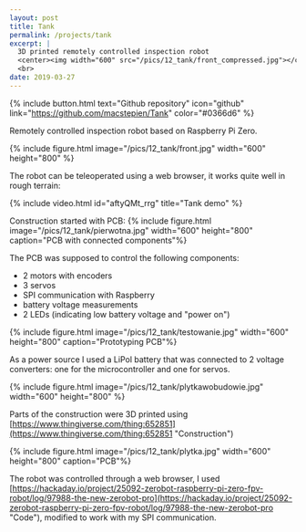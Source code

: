 ```yaml
---
layout: post
title: Tank
permalink: /projects/tank
excerpt: |
  3D printed remotely controlled inspection robot
  <center><img width="600" src="/pics/12_tank/front_compressed.jpg"></center>
  <br>
date: 2019-03-27
---
```

{% include button.html text="Github repository" icon="github" link="https://github.com/macstepien/Tank" color="#0366d6" %}

Remotely controlled inspection robot based on Raspberry Pi Zero.

{% include figure.html image="/pics/12_tank/front.jpg" width="600" height="800" %}

The robot can be teleoperated using a web browser, it works quite well in rough terrain:

{% include video.html id="aftyQMt_rrg" title="Tank demo" %}

Construction started with PCB:
{% include figure.html image="/pics/12_tank/pierwotna.jpg" width="600" height="800" caption="PCB with connected components"%}

The PCB was supposed to control the following components:
- 2 motors with encoders
- 3 servos
- SPI communication with Raspberry
- battery voltage measurements
- 2 LEDs (indicating low battery voltage and "power on")

{% include figure.html image="/pics/12_tank/testowanie.jpg" width="600" height="800" caption="Prototyping PCB"%}

As a power source I used a LiPol battery that was connected to 2 voltage converters: one for the microcontroller and one for servos. 

{% include figure.html image="/pics/12_tank/plytkawobudowie.jpg" width="600" height="800" %}

Parts of the construction were 3D printed using 
[https://www.thingiverse.com/thing:652851](https://www.thingiverse.com/thing:652851 "Construction")

{% include figure.html image="/pics/12_tank/plytka.jpg" width="600" height="800" caption="PCB"%}

The robot was controlled through a web browser, I used [https://hackaday.io/project/25092-zerobot-raspberry-pi-zero-fpv-robot/log/97988-the-new-zerobot-pro](https://hackaday.io/project/25092-zerobot-raspberry-pi-zero-fpv-robot/log/97988-the-new-zerobot-pro "Code"), modified to work with my SPI communication.
